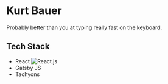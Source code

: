 # Kurt Bauer

Probably better than you at typing really fast on the keyboard.

## Tech Stack
- React ![React.js](https://cdn4.iconfinder.com/data/icons/logos-3/600/React.js_logo-512.png)
- Gatsby JS
- Tachyons